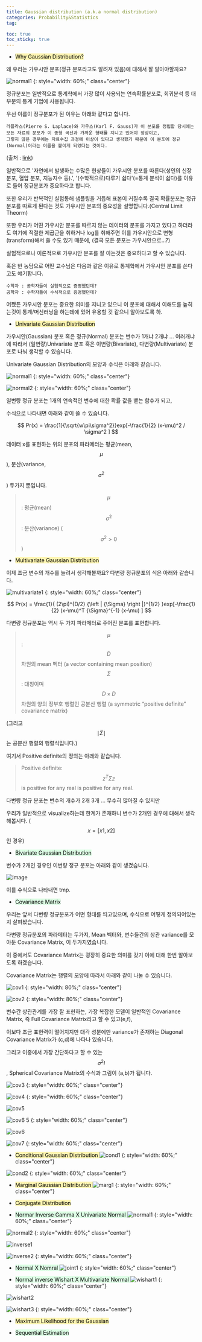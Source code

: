 ```yaml
---
title: Gaussian distribution (a.k.a normal distribution)
categories: Probability&Statistics
tag: 

toc: true
toc_sticky: true
---
```


- <mark style='background-color: #fff5b1'> Why Gaussian Distribution? </mark>

왜 우리는 가우시안 분포(정규 분포라고도 알려져 있음)에 대해서 잘 알아야할까요? 

![normal1](https://user-images.githubusercontent.com/48202736/106457506-6aa46300-64d2-11eb-849c-3f76dac4ca70.png)
{: style="width: 60%;" class="center"}

정규분포는 일반적으로 통계학에서 가장 많이 사용되는 연속확률분포로, 회귀분석 등 대부분의 통계 기법에 사용됩니다.

우선 이름이 정규분포가 된 이유는 아래와 같다고 합니다.

```
라플라스(Pierre S. Laplace)와 가우스(Karl F. Gauss)가 이 분포를 정립할 당시에는 모든 자료의 분포가 이 종형 곡선과 가까운 형태를 지니고 있어야 정상이고, 
그렇지 않은 경우에는 자료수집 과정에 이상이 있다고 생각했기 때문에 이 분포에 정규(Normal)이라는 이름을 붙이게 되었다는 것이다. 
```
(출처 : [link](https://blog.naver.com/definitice/220950767553))

일반적으로 '자연에서 발생하는 수많은 현상들이 가우시안 분포를 따른다(성인의 신장 분포, 혈압 분포, 지능지수 등).', '(수학적으로)다루기 쉽다'(=통계 분석이 쉽다)를 이유로 들어 정규분포가 중요하다고 합니다.

또한 우리가 반복적인 실험통해 샘플링을 거듭해 표본이 커질수록 결국 확률분포는 정규분포를 따르게 된다는 것도 가우시안 분포의 중요성을 설명합니다.(Central Limit Theorm)


또한 우리가 어떤 가우시안 분포를 따르지 않는 데이터의 분포를 가지고 있다고 하더라도 여기에 적절한 제곱근을 취하거나 log를 취해주면 이를 가우시안으로 변형(transform)해서 쓸 수도 있기 때문에, (결국 모든 분포는 가우시안으로...?)

실험적으로나 이론적으로 가우시안 분포를 잘 아는것은 중요하다고 할 수 있습니다.


혹은 반 농담으로 어떤 교수님은 다음과 같은 이유로 통계학에서 가우시안 분포를 쓴다고도 얘기합니다. 

```
수학자 : 공학자들이 실험적으로 증명했던데?
공학자 : 수학자들이 수식적으로 증명했던데?
```

어쨌든 가우시안 분포는 중요한 의미를 지니고 있으니 이 분포에 대해서 이해도를 높히는것이 통계/머신러닝을 하는데에 있어 유용할 것 같으니 알아보도록 하. 

- <mark style='background-color: #fff5b1'> Univariate Gaussian Distribution </mark>

가우시안(Gaussian) 분포 혹은 정규(Normal) 분포는 변수가 1개냐 2개냐 ... 여러개냐에 따라서 (일변량)Univariate 분포 혹은 이변량(Bivariate), 다변량(Multivariate) 분포로 나눠 생각할 수 있습니다.

Univariate Gaussian Distribution의 모양과 수식은 아래와 같습니다.

![normal1](https://user-images.githubusercontent.com/48202736/106457506-6aa46300-64d2-11eb-849c-3f76dac4ca70.png)
{: style="width: 60%;" class="center"}

![normal2](https://user-images.githubusercontent.com/48202736/106457512-6bd59000-64d2-11eb-8fc3-b12bdd89be6a.png)
{: style="width: 60%;" class="center"}


일변량 정규 분포는 1개의 연속적인 변수에 대한 확률 값을 뱉는 함수가 되고,

수식으로 나타내면 아래와 같이 쓸 수 있습니다.

<center>$$ Pr(x) = \frac{1}{\sqrt{w\pi\sigma^2}}exp[-\frac{1}{2} (x-\mu)^2 / \sigma^2 ] $$</center>

데이터 x를 표현하는 위의 분포의 파라메터는 평균(mean, $$\mu$$), 분산(variance, $$\sigma^2$$) 두가지 뿐입니다.

> $$\mu$$ : 평균(mean) <br>
> $$\sigma^2$$ : 분산(variance) ($$\sigma^2 > 0$$) <br>

- <mark style='background-color: #fff5b1'> Multivariate Gaussian Distribution </mark>

이제 조금 변수의 개수를 늘려서 생각해볼까요? 다변량 정규분포의 식은 아래와 같습니다.

![multivariate1](https://user-images.githubusercontent.com/48202736/106457529-709a4400-64d2-11eb-8f09-9a8d18343e00.png)
{: style="width: 60%;" class="center"}

<center>$$ Pr(x) = \frac{1}{ (2\pi)^{D/2} {\left | {\Sigma} \right |}^{1/2} }exp[-\frac{1}{2} (x-\mu)^T {\Sigma}^{-1} (x-\mu) ] $$</center>

다변량 정규분포는 역시 두 가지 파라메터로 주어진 분포를 표현합니다.

> $$\mu$$ : $$D$$차원의 mean 벡터 (a vector containing mean position) <br>
> $$\Sigma$$ : 대칭이며 $$D \times D$$차원의 양의 정부호 행렬인 공분산 행렬 (a symmetric “positive definite” covariance matrix) <br>

(그리고 $${\mid {\Sigma} \mid}$$는 공분산 행렬의 행렬식입니다.)


여기서 Positive definite의 정의는 아래와 같습니다.

> Positive definite: $$z^T {\Sigma} z$$ is positive for any real is positive for any real. <br>

다변량 정규 분포는 변수의 개수가 2개 3개 ... 무수히 많아질 수 있지만

우리가 일반적으로 visualize하는데 한계가 존재하니 변수가 2개인 경우에 대해서 생각해봅시다. ($$x=[x1, x2]$$인 경우)

- <mark style='background-color: #dcffe4'> Bivariate Gaussian Distribution </mark>

변수가 2개인 경우인 이변량 정규 분포는 아래와 같이 생겼습니다.

![image](https://user-images.githubusercontent.com/48202736/106379277-1b850200-63ee-11eb-85aa-aceece871413.png)

이를 수식으로 나타내면 tmp.

- <mark style='background-color: #dcffe4'> Covariance Matrix </mark>

우리는 앞서 다변량 정규분포가 어떤 형태를 띄고있으며, 수식으로 어떻게 정의되어있는지 살펴봤습니다.
 
 
다변량 정규분포의 파라메터는 두가지, Mean 벡터와, 변수들간의 상관 variance를 모아둔 Covariance Matrix, 이 두가지였습니다.


이 중에서도 Covariance Matrix는 굉장히 중요한 의미를 갖기 이에 대해 한번 알아보도록 하겠습니다.


Covariance Matrix는 행렬의 모양에 따라서 아래와 같이 나눌 수 있습니다.

![cov1](https://user-images.githubusercontent.com/48202736/106457537-742dcb00-64d2-11eb-9418-ad604f5bba3b.png)
{: style="width: 80%;" class="center"}

![cov2](https://user-images.githubusercontent.com/48202736/106457539-755ef800-64d2-11eb-96d1-4acacd7edf93.png)
{: style="width: 80%;" class="center"}

변수간 상관관계를 가장 잘 표현하는, 가장 복잡한 모델이 일반적인 Covariance Matrix, 즉 Full Covariance Matrix라고 할 수 있고(e,f),


이보다 조금 표현력이 떨어지지만 대각 성분에만 variance가 존재하는 Diagonal Covariance Matrix가 (c,d)에 나타나 있습니다.


그리고 이중에서 가장 간단하다고 할 수 있는 $$\sigma^2 I$$, Spherical Covariance Matrix의 수식과 그림이 (a,b)가 됩니다. 

![cov3](https://user-images.githubusercontent.com/48202736/106457544-76902500-64d2-11eb-8493-7685385ac389.png)
{: style="width: 60%;" class="center"}

![cov4](https://user-images.githubusercontent.com/48202736/106457546-77c15200-64d2-11eb-8f11-8b9e20de6d86.png)
{: style="width: 60%;" class="center"}

![cov5](https://user-images.githubusercontent.com/48202736/106457553-7859e880-64d2-11eb-88e7-d3888e8f43da.png)

![cov6 5](https://user-images.githubusercontent.com/48202736/106458941-785ae800-64d4-11eb-8d90-bb732b8bfd37.png)
{: style="width: 60%;" class="center"}

![cov6](https://user-images.githubusercontent.com/48202736/106457557-798b1580-64d2-11eb-9a74-9bb91d598ac3.png)

![cov7](https://user-images.githubusercontent.com/48202736/106457562-7b54d900-64d2-11eb-840d-c679d9fc872a.png)
{: style="width: 60%;" class="center"}


- <mark style='background-color: #fff5b1'> Conditional Gaussian Distribution </mark>
![cond1](https://user-images.githubusercontent.com/48202736/106459113-b8ba6600-64d4-11eb-9e9e-27ea3106bd8a.png)
{: style="width: 60%;" class="center"}

![cond2](https://user-images.githubusercontent.com/48202736/106459115-b9eb9300-64d4-11eb-9561-88beb5020302.png)
{: style="width: 60%;" class="center"}

- <mark style='background-color: #fff5b1'> Marginal Gaussian Distribution </mark>
![marg1](https://user-images.githubusercontent.com/48202736/106459120-bb1cc000-64d4-11eb-8947-9be05ce6ef70.png)
{: style="width: 60%;" class="center"}

- <mark style='background-color: #fff5b1'> Conjugate Distribution  </mark>

- <mark style='background-color: #dcffe4'> Normar Inverse Gamma X Univariate Normal  </mark>
![normal1](https://user-images.githubusercontent.com/48202736/106457506-6aa46300-64d2-11eb-849c-3f76dac4ca70.png)
{: style="width: 60%;" class="center"}

![normal2](https://user-images.githubusercontent.com/48202736/106457512-6bd59000-64d2-11eb-8fc3-b12bdd89be6a.png)
{: style="width: 60%;" class="center"}

![inverse1](https://user-images.githubusercontent.com/48202736/106459196-da1b5200-64d4-11eb-9cbb-a2dd3dc5a3ab.png)

![inverse2](https://user-images.githubusercontent.com/48202736/106459199-db4c7f00-64d4-11eb-9738-f1254d5d8a05.png)
{: style="width: 60%;" class="center"}

- <mark style='background-color: #dcffe4'> Normal X Nomral  </mark>
![joint1](https://user-images.githubusercontent.com/48202736/106459122-bd7f1a00-64d4-11eb-87ee-82c04b877996.png)
{: style="width: 60%;" class="center"}

- <mark style='background-color: #dcffe4'> Normal inverse Wishart X Multivariate Normal  </mark>
![wishart1](https://user-images.githubusercontent.com/48202736/106459372-1b136680-64d5-11eb-9c1e-dd81432ee24c.png)
{: style="width: 60%;" class="center"}

![wishart2](https://user-images.githubusercontent.com/48202736/106459378-1c449380-64d5-11eb-93d6-f1db1394458a.png)

![wishart3](https://user-images.githubusercontent.com/48202736/106459380-1d75c080-64d5-11eb-9c75-4fb0d25752a8.png)
{: style="width: 60%;" class="center"}



- <mark style='background-color: #fff5b1'> Maximum Likelihood for the Gaussian </mark>

- <mark style='background-color: #dcffe4'> Sequential Estimation  </mark>

